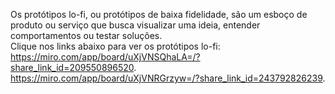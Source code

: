 Os protótipos lo-fi, ou protótipos de baixa fidelidade, são um esboço de produto ou serviço que busca visualizar uma ideia, entender comportamentos ou testar soluções.
<br>
Clique nos links abaixo para ver os protótipos lo-fi:
<br>
https://miro.com/app/board/uXjVNSQhaLA=/?share_link_id=209550896520.
<br>
https://miro.com/app/board/uXjVNRGrzyw=/?share_link_id=243792826239.

